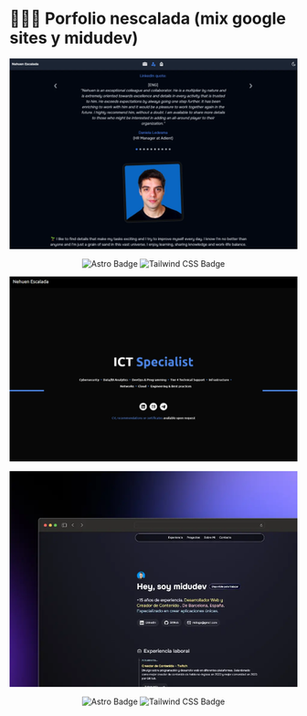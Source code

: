 # 👨🏻‍💻 Porfolio nescalada (mix google sites y midudev)

<div align="center">
<a href="https://nescalada.tech">
<img src="./public/nescalada-tech.webp">
</a>
<p></p>
</div>

<div align="center">

![Astro Badge](https://img.shields.io/badge/Astro-FF3E00?logo=astro&logoColor=fff&style=flat)
![Tailwind CSS Badge](https://img.shields.io/badge/Tailwind%20CSS-06B6D4?logo=tailwindcss&logoColor=fff&style=flat)

</div>

<div align="center">
<a href="https://sites.google.com/view/nescalada/">
<img src="./public/porfolio-nescalada.webp">
</a>
<p></p>
</div>

<div align="center">
<a href="https://porfolio.dev/">
<img src="./public/porfolio.webp">
</a>
<p></p>
</div>

<div align="center">

![Astro Badge](https://img.shields.io/badge/Astro-FF3E00?logo=astro&logoColor=fff&style=flat)
![Tailwind CSS Badge](https://img.shields.io/badge/Tailwind%20CSS-06B6D4?logo=tailwindcss&logoColor=fff&style=flat)

</div>
<p></p>